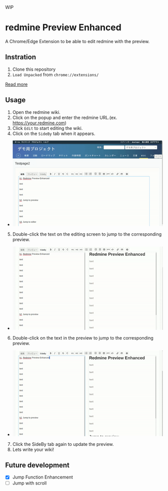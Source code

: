 WIP

# redmine Preview Enhanced

A Chrome/Edge Extension to be able to edit redmine with the preview.

## Instration

1. Clone this repository
2. `Load Unpacked` from `chrome://extensions/`

[Read more](https://knowledge.workspace.google.com/kb/load-unpacked-extensions-000005962)

## Usage

1. Open the redmine wiki.
2. Click on the popup and enter the redmine URL.(ex. https://your.redmine.com)
3. Click `Edit` to start editing the wiki.
4. Click on the `SideBy` tab when it appears.
* ![demo](docs/start_sideby.gif)
5. Double-click the text on the editing screen to jump to the corresponding preview.
* ![demo](docs/jump_to_preview.gif)
6. Double-click on the text in the preview to jump to the corresponding preview.
* ![demo](docs/jump_to_editor.gif)
7. Click the SideBy tab again to update the preview.
8. Lets write your wiki!

## Future development
- [x] Jump Function Enhancement
- [ ] Jump with scroll
